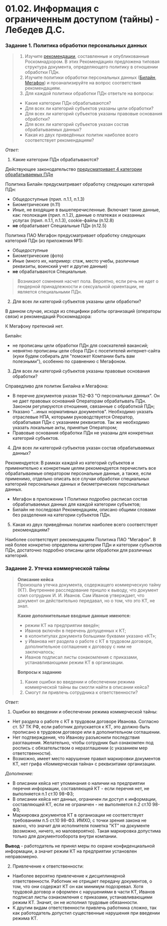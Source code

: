 # 01.02. Информация с ограниченным доступом (тайны) - Лебедев Д.С.
### Задание 1. Политика обработки персональных данных
> 1. Изучите [рекомендации](_att/0102_Рекомендации_ркн.pdf), составленные и опубликованные Роскомнадзором. В этих Рекомендациях предложена типовая структура документа, определяющего политику в отношении обработки ПДн.
> 2. Изучите политики обработки персональных данных ([Билайн](_att/0102_beeline.pdf), [Мегафон](_att/0102_megafon.pdf)) и проанализируйте на вопрос соответствия рекомендациям.
> 3. Для каждой политики обработки ПДн ответьте на вопросы:
> - Какие категории ПДн обрабатываются?
> - Для всех ли категорий субъектов указаны цели обработки?
> - Для всех ли категорий субъектов указаны правовые основания обработки?
> - Для всех ли категорий субъектов указан состав обрабатываемых данных?
> - Какая из двух приведённых политик наиболее всего соответствует рекомендациям?

*Ответ:*  

1. Какие категории ПДн обрабатываются?

Действующее законодательство [предусматривает 4 категории обрабатываемых ПДн](https://data-sec.ru/personal-data/categories/)

Политика Билайн предусматривает обработку следующих категорий ПДн:
- Общедоступные (прил. п.1.1, п.1.3)
- Биометрические (п.11)
- Иные, не входящие в вышеперечисленные. Включает такие данные, как: геолокация (прил. п.1.2), данные о платежах и оказанных услугах (прил. п.1.1, п.1.3), cookie-файлы (п.12.8)
- **не** обрабатывает Специальные ПДн (п.12.5)

Политика ПАО Мегафон предусматривает обработку следующих категорий ПДн (из приложения №1):
- Общедоступные
- Биометрические (фото)
- Иные (много их, например: стаж, место учебы, различные реквизиты, воинский учет и другие данные)
- **не** обрабатываются Специальные. 

> Возникают сомнения насчет пола. Вероятно, если речь не идет о гендерной принадлежности и сексуальной ориентации, не является специальными ПДн.

2. Для всех ли категорий субъектов указаны цели обработки?

В данном случае, исходя из специфики работы организаций (операторы связи) и рекомендаций Роскомнадзора:

К Мегафону претензий нет.

Билайн:
- не прописаны цели обработки ПДн для соискателей вакансий;
- невнятно прописаны цели сбора ПДн с посетителей интернет-сайта (куки будем собирать для "поможет Компании быть вам полезными"), особенно по сравнению с Мегафоном.

3. Для всех ли категорий субъектов указаны правовые основания обработки?  

Справедливо для политик Билайна и Мегафона:
- В перечне документов указан 152-ФЗ "О персональных данных". Он не дает правовых оснований Операторам обрабатывать ПДн. Законом регулируются отношения, связанные с обработкой ПДн;
- Указано "...иных нормативных документов". Необходимо указать отраслевые НПА, которыми руководствуется Оператор, обрабатывая ПДн с указанием реквизитов. Так же необходимо указать локальные акты, принятые Оператором;
- Правовые основания обработки ПДн не указаны для конкретных категорий субъектов.  

4. Для всех ли категорий субъектов указан состав обрабатываемых данных?

Рекомендуется: В рамках каждой из категорий субъектов и применительно к конкретным целям рекомендуется перечислить все обрабатываемые оператором персональные данные, а также, если применимо, отдельно описать все случаи обработки специальных категорий персональных данных и биометрических персональных данных.

- Мегафон в приложении 1 Политики подробно расписал состав обрабатываемых данных для каждой категории субъектов;
- Билайн не последовал Рекомендациям, описано общими словами без разделения на категории субъектов ПДн.

5. Какая из двух приведённых политик наиболее всего соответствует рекомендациям?

Наиболее соответствует рекомендациям Политика ПАО "Мегафон". В ней более конкретно определены категории ПДн и категории субъектов ПДн, достаточно подробно описаны цели обработки для различных категорий.

### Задание 2. Утечка коммерческой тайны
> **Описание кейса**  
> Произошла утечка документа, содержащего коммерческую тайну (КТ). Внутреннее расследование пришло к выводу, что документ слил сотрудник И. И. Иванов. Сам Иванов утверждает, что документ он действительно передавал, но о том, что это КТ, не знал.
> 
> **Какие дополнительные вводные данные имеются:**  
> - режим КТ на предприятии введён;
> - Иванов включён в перечень допущенных к КТ;
> - в колонтитулах документа большими буквами указано «КТ»;
> - у Иванова нет раздела о работе с КТ в трудовом договоре, дополнительное соглашение к договору с ним не заключалось;
> - Иванов подписал листы ознакомления с приказами, устанавливающими режим КТ в организации.
> 
> **Вопросы к заданию**  
> 1. Какие ошибки во введении и обеспечении режима коммерческой тайны вы смогли найти в описании кейса?
> 2. Смогут ли привлечь сотрудника к ответственности?

*Ответ:*  

1. Ошибки во введении и обеспечении режима коммерческой тайны:
- Нет раздела о работе с КТ в трудовом договоре Иванова. Согласно ст. 57 ТК РФ, если работник допускается к КТ, это должно быть прописано в трудовом договоре или в дополнительном соглашении.
- Нет подтверждения, что Иванову разъяснили последствия разглашения. Желательно, чтобы сотрудник был ознакомлен под роспись с обязательством о неразглашении (с указанием мер ответственности). 
- Возможно, имеет место нарушение правил маркировки документов КТ, нет грифа «Коммерческая тайна» с реквизитами организации.

*Дополнение:*  
- В описании кейса нет упоминания о наличии на предприятии перечня информации, составляющей КТ - если перечня нет, не выполняется п.1 ст.10 98-ФЗ;
- В описании кейса нет данных, ограничен ли доступ к информации, составляющей КТ, если не ограничен - не выполняется п.2 ст.10 98-ФЗ;
- Маркировка документов КТ в организации не соответствует требованиям п.5 ст.10 98-ФЗ. ИМХО, с точки зрения закона не важно, что значит для исполнителя пометка "КТ" на документе (возможно, ничего, но маловероятно). Такая маркировка допустима только для документооборота внутри компании.

**Вывод** - работодатель не принял меры по охране конфиденциальной информации, а значит режим КТ на предприятии установлен неправомерно.

2. Привлечение к ответственности:
- Наиболее вероятно привлечение к дисциплинарной ответственности. Работник не отрицает передачу документов, о том, что они содержат КТ он как минимум подозревал. Хотя трудовой договор и оформлен с нарушениями в части КТ, Иванов подписал листы ознакомления с приказами, устанавливающими режим КТ. Значит, он не исполнил трудовые обязанности.
- К другим видам ответственности привлечь работника сложно, так как работодатель допустил существенные нарушения при введении режима КТ.